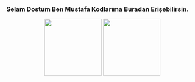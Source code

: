 ### Selam Dostum Ben Mustafa Kodlarıma Buradan Erişebilirsin.
<div align = "center">
<img src = "https://github-readme-stats.vercel.app/api?username=mustafakktr2008&show_icons=true&theme=tokyonight" width = "% 100" height = "150px" />
<img src = "https://github-readme-stats.vercel.app/api/top-langs/?username=mustafakktr2008&layout=compact&theme=tokyonight" width = "% 100" height = "150px"  />
</div>
